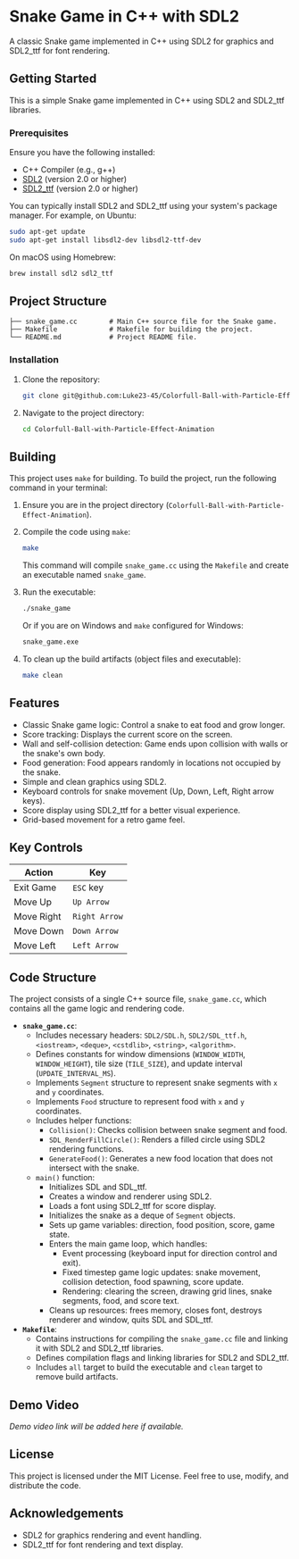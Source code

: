 
# Snake Game in C++ with SDL2

A classic Snake game implemented in C++ using SDL2 for graphics and SDL2_ttf for font rendering.

## Getting Started

This is a simple Snake game implemented in C++ using SDL2 and SDL2_ttf libraries.

### Prerequisites
Ensure you have the following installed:
- C++ Compiler (e.g., g++)
- [SDL2](https://www.libsdl.org/) (version 2.0 or higher)
- [SDL2_ttf](https://www.libsdl.org/projects/SDL_ttf/) (version 2.0 or higher)

You can typically install SDL2 and SDL2_ttf using your system's package manager. For example, on Ubuntu:
```bash
sudo apt-get update
sudo apt-get install libsdl2-dev libsdl2-ttf-dev
```
On macOS using Homebrew:
```bash
brew install sdl2 sdl2_ttf
```

## Project Structure

```
├── snake_game.cc        # Main C++ source file for the Snake game.
├── Makefile             # Makefile for building the project.
└── README.md            # Project README file.
```

### Installation
1. Clone the repository:
   ```bash
   git clone git@github.com:Luke23-45/Colorfull-Ball-with-Particle-Effect-Animation.git
   ```
2. Navigate to the project directory:
   ```bash
   cd Colorfull-Ball-with-Particle-Effect-Animation
   ```

## Building

This project uses `make` for building. To build the project, run the following command in your terminal:

1. Ensure you are in the project directory (`Colorfull-Ball-with-Particle-Effect-Animation`).
2. Compile the code using `make`:
   ```bash
   make
   ```
   This command will compile `snake_game.cc` using the `Makefile` and create an executable named `snake_game`.

3. Run the executable:
   ```bash
   ./snake_game
   ```
   Or if you are on Windows and `make` configured for Windows:
   ```bash
   snake_game.exe
   ```

4. To clean up the build artifacts (object files and executable):
   ```bash
   make clean
   ```

## Features

- Classic Snake game logic: Control a snake to eat food and grow longer.
- Score tracking: Displays the current score on the screen.
- Wall and self-collision detection: Game ends upon collision with walls or the snake's own body.
- Food generation: Food appears randomly in locations not occupied by the snake.
- Simple and clean graphics using SDL2.
- Keyboard controls for snake movement (Up, Down, Left, Right arrow keys).
- Score display using SDL2_ttf for a better visual experience.
- Grid-based movement for a retro game feel.

## Key Controls

| Action            | Key        |
| ----------------- | ---------- |
| Exit Game         | `ESC` key  |
| Move Up           | `Up Arrow` |
| Move Right        | `Right Arrow`|
| Move Down         | `Down Arrow` |
| Move Left         | `Left Arrow` |


## Code Structure

The project consists of a single C++ source file, `snake_game.cc`, which contains all the game logic and rendering code.

- **`snake_game.cc`**:
    - Includes necessary headers: `SDL2/SDL.h`, `SDL2/SDL_ttf.h`, `<iostream>`, `<deque>`, `<cstdlib>`, `<string>`, `<algorithm>`.
    - Defines constants for window dimensions (`WINDOW_WIDTH`, `WINDOW_HEIGHT`), tile size (`TILE_SIZE`), and update interval (`UPDATE_INTERVAL_MS`).
    - Implements `Segment` structure to represent snake segments with `x` and `y` coordinates.
    - Implements `Food` structure to represent food with `x` and `y` coordinates.
    - Includes helper functions:
        - `Collision()`: Checks collision between snake segment and food.
        - `SDL_RenderFillCircle()`: Renders a filled circle using SDL2 rendering functions.
        - `GenerateFood()`: Generates a new food location that does not intersect with the snake.
    - `main()` function:
        - Initializes SDL and SDL_ttf.
        - Creates a window and renderer using SDL2.
        - Loads a font using SDL2_ttf for score display.
        - Initializes the snake as a deque of `Segment` objects.
        - Sets up game variables: direction, food position, score, game state.
        - Enters the main game loop, which handles:
            - Event processing (keyboard input for direction control and exit).
            - Fixed timestep game logic updates: snake movement, collision detection, food spawning, score update.
            - Rendering: clearing the screen, drawing grid lines, snake segments, food, and score text.
        - Cleans up resources: frees memory, closes font, destroys renderer and window, quits SDL and SDL_ttf.
- **`Makefile`**:
    - Contains instructions for compiling the `snake_game.cc` file and linking it with SDL2 and SDL2_ttf libraries.
    - Defines compilation flags and linking libraries for SDL2 and SDL2_ttf.
    - Includes `all` target to build the executable and `clean` target to remove build artifacts.

## Demo Video
*Demo video link will be added here if available.*

## License

This project is licensed under the MIT License. Feel free to use, modify, and distribute the code.

## Acknowledgements

- SDL2 for graphics rendering and event handling.
- SDL2_ttf for font rendering and text display.

